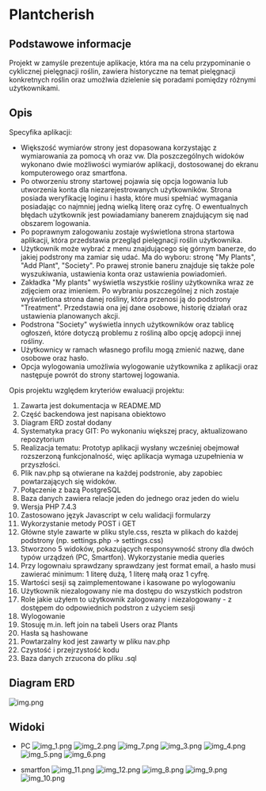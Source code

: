 # Plantcherish



## Podstawowe informacje
Projekt w zamyśle prezentuje aplikacje, która ma na celu przypominanie o cyklicznej pielęgnacji roślin,  zawiera historyczne na temat pielęgnacji konkretnych roślin oraz umożlwia dzielenie się poradami pomiędzy różnymi użytkownikami.


## Opis 

Specyfika aplikacji:
* Większość wymiarów strony jest dopasowana korzystając z wymiarowania za pomocą vh oraz vw. Dla poszczególnych widoków wykonano dwie możliwości wymiarów aplikacji, dostosowanej do ekranu komputerowego oraz smartfona.
* Po otworzeniu strony startowej pojawia się opcja logowania lub utworzenia konta dla niezarejestrowanych użytkowników. Strona posiada weryfikację loginu i hasła, które musi spełniać wymagania posiadając co najmniej jedną wielką literę oraz cyfrę. O ewentualnych błędach użytkownik jest powiadamiany banerem znajdującym się nad obszarem logowania.
* Po poprawnym zalogowaniu zostaje wyświetlona strona startowa aplikacji, która przedstawia przegląd pielęgnacji roślin użytkownika.
* Użytkownik może wybrać z menu znajdującego się górnym banerze, do jakiej podstrony ma zamiar się udać. Ma do wyboru: stronę "My Plants", "Add Plant", "Society". Po prawej stronie baneru znajduje się także pole wyszukiwania, ustawienia konta oraz ustawienia powiadomień.
* Zakładka "My plants" wyświetla wszystkie rośliny użytkownika wraz ze zdjęciem oraz imieniem. Po wybraniu poszczególnej z nich zostaje wyświetlona strona danej rośliny, która przenosi ją do podstrony "Treatment". Przedstawia ona jej dane osobowe, historię działań oraz ustawienia planowanych akcji.
* Podstrona "Society" wyświetla innych użytkowników oraz tablicę ogłoszeń, które dotyczą problemu z rośliną albo opcję adopcji innej rośliny.
* Użytkownicy w ramach własnego profilu mogą zmienić nazwę, dane osobowe oraz hasło.
* Opcja wylogowania umożliwia wylogowanie użytkownika z aplikacji oraz następuje powrót do strony startowej logowania.

Opis projektu względem kryteriów ewaluacji projektu:

1. Zawarta jest dokumentacja w README.MD
2. Część backendowa jest napisana obiektowo
3. Diagram ERD został dodany
4. Systematyka pracy GIT: Po wykonaniu większej pracy, aktualizowano repozytorium
5. Realizacja tematu: Prototyp aplikacji wysłany wcześniej obejmował rozszerzoną funkcjonalność, więc aplikacja wymaga uzupełnienia w przyszłości.
6. Plik nav.php są otwierane na każdej podstronie, aby zapobiec powtarzających się widoków.
7. Połączenie z bazą PostgreSQL
8. Baza danych zawiera relacje jeden do jednego oraz jeden do wielu
9. Wersja PHP 7.4.3
10. Zastosowano język Javascript w celu walidacji formularzy
11. Wykorzystanie metody POST i GET
12. Główne style zawarte w pliku style.css, reszta w plikach do każdej podstrony (np. settings.php -> settings.css)
13. Stworzono 5 widoków, pokazujących responsywność strony dla dwóch typów urządzeń (PC, Smartfon). Wykorzystanie media queries
14. Przy logownaiu sprawdzany sprawdzany jest format email, a hasło musi zawierać minimum: 1 literę dużą, 1 literę małą oraz 1 cyfrę.
15. Wartości sesji są zaimplementowane i kasowane po wylogowaniu
16. Użytkownik niezalogowany nie ma dostępu do wszystkich podstron
17. Role jakie użyłem to użytkownik zalogowany i niezalogowany - z dostępem do odpowiednich podstron z użyciem sesji
18. Wylogowanie
19. Stosuję m.in. left join na tabeli Users oraz Plants
20. Hasła są hashowane
21. Powtarzalny kod jest zawarty w pliku nav.php
22. Czystość i przejrzystość kodu
23. Baza danych zrzucona do pliku .sql

## Diagram ERD
![img.png](public/screenshots/img.png)

## Widoki
* PC
![img_1.png](public/screenshots/img_1.png)
![img_2.png](public/screenshots/img_2.png)
![img_7.png](public/screenshots/img_7.png)
![img_3.png](public/screenshots/img_3.png)
![img_4.png](public/screenshots/img_4.png)
![img_5.png](public/screenshots/img_5.png)
![img_6.png](public/screenshots/img_6.png)

* smartfon
![img_11.png](public/screenshots/img_11.png)
![img_12.png](public/screenshots/img_12.png)
![img_8.png](public/screenshots/img_8.png)
![img_9.png](public/screenshots/img_9.png)
![img_10.png](public/screenshots/img_10.png)







